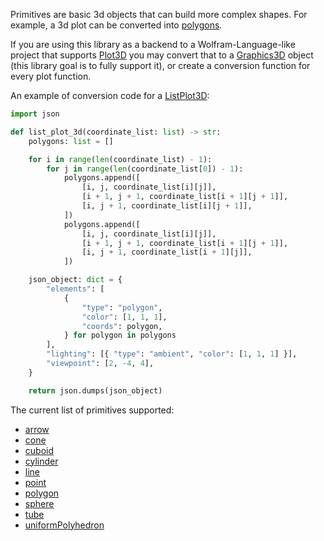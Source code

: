 Primitives are basic 3d objects that can build more complex shapes.
For example, a 3d plot can be converted into [polygons](polygon).

If you are using this library as a backend to a Wolfram-Language-like project
that supports [Plot3D](https://reference.wolfram.com/language/ref/Plot3D.html)
you may convert that to a
[Graphics3D](https://reference.wolfram.com/language/ref/Graphics3D.html)
object (this library goal is to fully support it), or create a conversion
function for every plot function.

An example of conversion code for a
[ListPlot3D](https://reference.wolfram.com/language/ref/ListPlot3D.html):
```py
import json

def list_plot_3d(coordinate_list: list) -> str:
    polygons: list = []

    for i in range(len(coordinate_list) - 1):
        for j in range(len(coordinate_list[0]) - 1):
            polygons.append([
                [i, j, coordinate_list[i][j]],
                [i + 1, j + 1, coordinate_list[i + 1][j + 1]],
                [i, j + 1, coordinate_list[i][j + 1]],
            ])
            polygons.append([
                [i, j, coordinate_list[i][j]],
                [i + 1, j + 1, coordinate_list[i + 1][j + 1]],
                [i, j + 1, coordinate_list[i + 1][j]],
            ])

    json_object: dict = {
        "elements": [
            {
                "type": "polygon",
                "color": [1, 1, 1],
                "coords": polygon,
            } for polygon in polygons
        ],
        "lighting": [{ "type": "ambient", "color": [1, 1, 1] }],
        "viewpoint": [2, -4, 4],
    }

    return json.dumps(json_object)
```

The current list of primitives supported:
- [arrow](arrow)
- [cone](cone)
- [cuboid](cuboid)
- [cylinder](cylinder)
- [line](line)
- [point](point)
- [polygon](polygon)
- [sphere](sphere)
- [tube](tube)
- [uniformPolyhedron](uniformPolyhedron)
